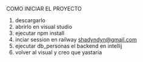 COMO INICIAR EL PROYECTO
1. descargarlo
2. abrirlo en visual studio
3. ejecutar npm install
4. inciar session en railway shadyndyn@gmail.com
5. ejecutar db_personas el backend en intellij
6. volver al visual y creo que yastaria
